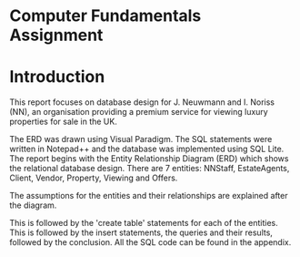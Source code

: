 # Computer Fundamentals Assignment



# Introduction

This report focuses on database design for J. Neuwmann and I. Noriss (NN), an organisation providing a premium service for viewing luxury properties for sale in the UK.

The ERD was drawn using Visual Paradigm. The SQL statements were written in Notepad++ and the database was implemented using SQL Lite. The report begins with the Entity Relationship Diagram (ERD) which shows the relational database design. There are 7 entities: NNStaff, EstateAgents, Client, Vendor, Property, Viewing and Offers.

The assumptions for the entities and their relationships are explained after the diagram.

This is followed by the &#39;create table&#39; statements for each of the entities. This is followed by the insert statements, the queries and their results, followed by the conclusion. All the SQL code can be found in the appendix.
